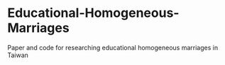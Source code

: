 # Educational-Homogeneous-Marriages
Paper and code for researching educational homogeneous marriages in Taiwan 
